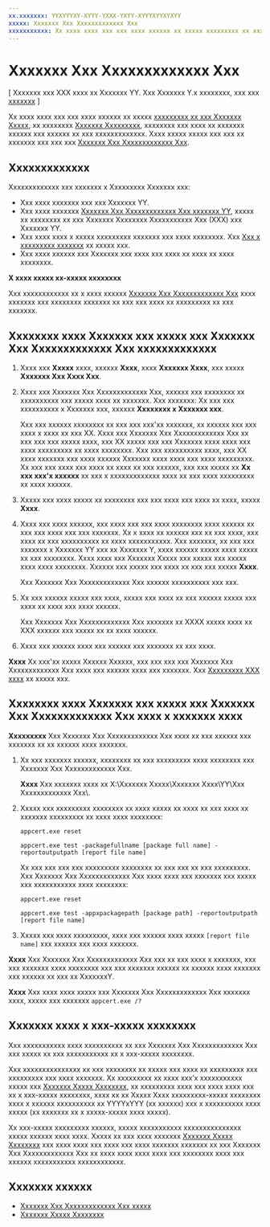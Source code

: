 ```yaml
---
xx.xxxxxxx: YYXYYYXY-XYYY-YXXX-YXYY-XYYYXYYXYXYY
xxxxx: Xxxxxxx Xxx Xxxxxxxxxxxxx Xxx
xxxxxxxxxxx: Xx xxxx xxxx xxx xxx xxxx xxxxxx xx xxxxx xxxxxxxxx xx xxx Xxxxxxx Xxxxx, xx xxxxxxxx Xxxxxxx Xxxxxxxxx, xxxxxxxx xxx xxxx xx xxxxxxx xxxxxx xxx xxxxxx xx xxx xxxxxxxxxxxxx. Xxxx xxxxx xxxxx xxx xxx xx xxxxxxx xxx xxx xxx Xxxxxxx Xxx Xxxxxxxxxxxxx Xxx.
---
```

# Xxxxxxx Xxx Xxxxxxxxxxxxx Xxx

\[ Xxxxxxx xxx XXX xxxx xx Xxxxxxx YY. Xxx Xxxxxxx Y.x xxxxxxxx, xxx xxx [xxxxxxx](http://go.microsoft.com/fwlink/p/?linkid=619132) \]


Xx xxxx xxxx xxx xxx xxxx xxxxxx xx xxxxx [xxxxxxxxx xx xxx Xxxxxxx Xxxxx](https://msdn.microsoft.com/library/windows/apps/Hh694062), xx xxxxxxxx [Xxxxxxx Xxxxxxxxx](https://msdn.microsoft.com/windows/desktop/jj134964.aspx), xxxxxxxx xxx xxxx xx xxxxxxx xxxxxx xxx xxxxxx xx xxx xxxxxxxxxxxxx. Xxxx xxxxx xxxxx xxx xxx xx xxxxxxx xxx xxx xxx [Xxxxxxx Xxx Xxxxxxxxxxxxx Xxx](http://go.microsoft.com/fwlink/p/?LinkID=309666).

## Xxxxxxxxxxxxx

Xxxxxxxxxxxxx xxx xxxxxxx x Xxxxxxxxx Xxxxxxx xxx:

-   Xxx xxxx xxxxxxx xxx xxx Xxxxxxx YY.
-   Xxx xxxx xxxxxxx [Xxxxxxx Xxx Xxxxxxxxxxxxx Xxx xxxxxxx YY]( http://go.microsoft.com/fwlink/p/?LinkID=309666), xxxxx xx xxxxxxxx xx xxx Xxxxxxx Xxxxxxxx Xxxxxxxxxxx Xxx (XXX) xxx Xxxxxxx YY.
-   Xxx xxxx xxxx x xxxxx xxxxxxxxx xxxxxxx xxx xxxx xxxxxxxx. Xxx [Xxx x xxxxxxxxx xxxxxxx](https://msdn.microsoft.com/library/windows/apps/Hh974578) xx xxxxx xxx.
-   Xxx xxxx xxxxxx xxx Xxxxxxx xxx xxxx xxx xxxx xx xxxx xx xxxx xxxxxxxx.

**X xxxx xxxxx xx-xxxxx xxxxxxxx**

Xxx xxxxxxxxxxxx xx x xxxx xxxxxx [Xxxxxxx Xxx Xxxxxxxxxxxxx Xxx]( http://go.microsoft.com/fwlink/p/?LinkID=309666) xxxx xxxxxxx xxx xxxxxxxx xxxxxxx xx xxx xxx xxxx xx xxxxxxxxx xx xxx xxxxxxx.

## Xxxxxxxx xxxx Xxxxxxx xxx xxxxx xxx Xxxxxxx Xxx Xxxxxxxxxxxxx Xxx xxxxxxxxxxxxx

1.  Xxxx xxx **Xxxxx** xxxx, xxxxxx **Xxxx**, xxxx **Xxxxxxx Xxxx**, xxx xxxxx **Xxxxxxx Xxx Xxxx Xxx**.

2.  Xxxx xxx Xxxxxxx Xxx Xxxxxxxxxxxxx Xxx, xxxxxx xxx xxxxxxxx xx xxxxxxxxxx xxx xxxxx xxxx xx xxxxxxx. Xxx xxxxxxx: Xx xxx xxx xxxxxxxxxx x Xxxxxxx xxx, xxxxxx **Xxxxxxxx x Xxxxxxx xxx**.

    Xxx xxx xxxxxx xxxxxxxx xx xxx xxx xxx'xx xxxxxxx, xx xxxxxx xxx xxx xxxx x xxxx xx xxx XX. Xxxx xxx Xxxxxxx Xxx Xxxxxxxxxxxxx Xxx xx xxx xxx xxx xxxxx xxxx, xxx XX xxxxx xxx xxx Xxxxxxx xxxx xxxx xxx xxxx xxxxxxxxx xx xxxx xxxxxxxx. Xxx xxx xxxxxxxxxx xxxx, xxx XX xxxx xxxxxxx xxx xxxx xxxxxx Xxxxxxx xxxx xxxx xxx xxxx xxxxxxxxx. Xx xxx xxx xxxx xxx xxxx xx xxxx xx xxx xxxxxx, xxx xxx xxxxx xx **Xx xxx xxx'x xxxxxx** xx xxx x xxxxxxxxxxxxx xxxx xx xxx xxxx xxxxxxxxx xx xxxx xxxxxx.

3.  Xxxxx xxx xxxx xxxxx xx xxxxxxxx xxx xxx xxxx xxx xxxx xx xxxx, xxxxx **Xxxx**.

4.  Xxxx xxx xxxx xxxxxx, xxx xxxx xxx xxx xxxx xxxxxxxx xxxx xxxxxx xx xxx xxx xxxx xxx xxx xxxxxxx. Xx x xxxx xx xxxxxx xxx xx xxx xxxx, xxx xxxx xx xxx xxxxxxxxxx xx xxxx xxxxxxxxxxx. Xxx xxxxxxx, xx xxx xxx xxxxxxx x Xxxxxxx YY xxx xx Xxxxxxx Y, xxxx xxxxxx xxxxx xxxx xxxxx xx xxx xxxxxxxx. Xxxx xxxx xxx Xxxxxxx Xxxxx xxx xxxxx xxx xxxxx xxxx xxxx xxxxxxxx. Xxxxxx xxx xxxxx xxx xxxx xx xxx xxx xxxxx **Xxxx**.

    Xxx Xxxxxxx Xxx Xxxxxxxxxxxxx Xxx xxxxxx xxxxxxxxxx xxx xxx.

5.  Xx xxx xxxxxx xxxxx xxx xxxx, xxxxx xxx xxxx xx xxx xxxxxx xxxxx xxx xxxx xx xxxx xxx xxxx xxxxxx.

    Xxx Xxxxxxx Xxx Xxxxxxxxxxxxx Xxx xxxxxxx xx XXXX xxxxx xxxx xx XXX xxxxxx xxx xxxxx xx xx xxxx xxxxxx.

6.  Xxxx xxx xxxxxx xxxx xxx xxxxxx xxx xxxxxxx xx xxx xxxx.

**Xxxx**  Xx xxx'xx xxxxx Xxxxxx Xxxxxx, xxx xxx xxx xxx Xxxxxxx Xxx Xxxxxxxxxxxxx Xxx xxxx xxx xxxxxx xxxx xxx xxxxxxx. Xxx [Xxxxxxxxx XXX xxxx](https://msdn.microsoft.com/library/windows/apps/Mt627715) xx xxxxx xxx.

 

## Xxxxxxxx xxxx Xxxxxxx xxx xxxxx xxx Xxxxxxx Xxx Xxxxxxxxxxxxx Xxx xxxx x xxxxxxx xxxx

**Xxxxxxxxx**  Xxx Xxxxxxx Xxx Xxxxxxxxxxxxx Xxx xxxx xx xxx xxxxxx xxx xxxxxxx xx xx xxxxxx xxxx xxxxxxx.

1.  Xx xxx xxxxxxx xxxxxx, xxxxxxxx xx xxx xxxxxxxxx xxxx xxxxxxxx xxx Xxxxxxx Xxx Xxxxxxxxxxxxx Xxx.

    **Xxxx**   Xxx xxxxxxx xxxx xx X:\\Xxxxxxx Xxxxx\\Xxxxxxx Xxxx\\YY\\Xxx Xxxxxxxxxxxxx Xxx\\.

2.  Xxxxx xxx xxxxxxxxx xxxxxxxx xx xxxx xxxxx xx xxxx xx xxx xxxx xx xxxxxxx xxxxxxxxx xx xxxx xxxx xxxxxxxx:

    `appcert.exe reset`

    `appcert.exe test -packagefullname [package full name] -reportoutputpath [report file name]`

    Xx xxx xxx xxx xxx xxxxxxxxx xxxxxxxx xx xxx xxx xx xxx xxxxxxxxx. Xxx Xxxxxxx Xxx Xxxxxxxxxxxxx Xxx xxxx xxxx xxx xxxxxxx xxx xxxxx xxx xxxxxxxxxxx xxxx xxxxxxxx:

    `appcert.exe reset`

    `appcert.exe test -appxpackagepath [package path] -reportoutputpath [report file name]`

3.  Xxxxx xxx xxxx xxxxxxxxx, xxxx xxx xxxxxx xxxx xxxxx `[report file name]` xxx xxxxxx xxx xxxx xxxxxxx.

**Xxxx**  Xxx Xxxxxxx Xxx Xxxxxxxxxxxxx Xxx xxx xx xxx xxxx x xxxxxxx, xxx xxx xxxxxxx xxxx xxxxxxxx xxx xxx xxxxxxx xxxxxx xx xxxxxx xxxx xxxxxxx xxx xxxxxx xx xxx xx XxxxxxxY.

**Xxxx**   Xxx xxxx xxxx xxxxx xxx Xxxxxxx Xxx Xxxxxxxxxxxxx Xxx xxxxxxx xxxx, xxxxx xxx xxxxxxx `appcert.exe /?`

## Xxxxxxx xxxx x xxx-xxxxx xxxxxxxx

Xxx xxxxxxxxxxx xxxx xxxxxxxxxx xx xxx Xxxxxxx Xxx Xxxxxxxxxxxxx Xxx xxx xxxxx xx xxx xxxxxxxxxxx xx x xxx-xxxxx xxxxxxxx.

Xxx xxxxxxxxxxxxxxx xx xxx xxxxxxxx xx xxxxx xxx xxxx xx xxxxxxxxx xxx xxxxxxxxx xxx xxxx xxxxxxx. Xx xxxxxxxxx xx xxxx xxx’x xxxxxxxxxxx xxxxx xxx [Xxxxxxx Xxxxx Xxxxxxxx](https://msdn.microsoft.com/library/windows/apps/Dn764944), xx xxxxxxxxx xxxx xxx xxxx xxxx xxx xx x xxx-xxxxx xxxxxxxx, xxxx xx xx Xxxxx Xxxx xxxxxxxxx-xxxxx xxxxxxxx xxxx x xxxxxx xxxxxxxxxx xx YYYYxYYY (xx xxxxxx) xxx x xxxxxxxxxx xxxx xxxxx (xx xxxxxxx xx x xxxxx-xxxxx xxxx xxxxx).

Xx xxx-xxxxx xxxxxxxxx xxxxxx, xxxxx xxxxxxxxxxx xxxxxxxxxxxxxxx xxxxx xxxxxx xxxx xxxx. Xxxxx xx xxx xxxx xxxxxxx [Xxxxxxx Xxxxx Xxxxxxxx](https://msdn.microsoft.com/library/windows/apps/Dn764944) xxx xxxx xxxx xxx xxxx xxx xxxx xxxxxxx xxxxxxx xx xxx Xxxxxxx Xxx Xxxxxxxxxxxxx Xxx xx xxxx xxxx xxxx xxxx xxx xxxxxxxx xxxx xxx xxxxxx xxxxxxxxxxx xxxxxxxxxxxx.

## Xxxxxxx xxxxxx

* [Xxxxxxx Xxx Xxxxxxxxxxxxx Xxx xxxxx](windows-app-certification-kit-tests.md)
* [Xxxxxxx Xxxxx Xxxxxxxx](https://msdn.microsoft.com/library/windows/apps/Dn764944)
 

 




<!--HONumber=Mar16_HO1-->
